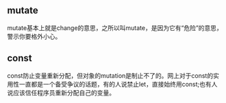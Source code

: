 ## mutate

mutate基本上就是change的意思，之所以叫mutate，是因为它有“危险”的意思，警示你要格外小心。

## const 

const防止变量重新分配，但对象的mutation是制止不了的。网上对于const的实用性一直都是一个备受争议的话题，有的人说禁止let，直接始终用const;也有人说应该信任程序员重新分配自己的变量。